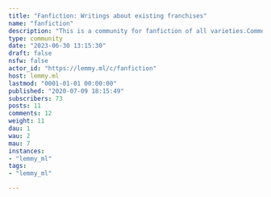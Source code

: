 ```yaml
---
title: "Fanfiction: Writings about existing franchises" 
name: "fanfiction"
description: "This is a community for fanfiction of all varieties.Common Fanfiction Sites:https://fanfiction.net/https://archiveofourown.org/    Rules:Don't harass others.  Attempt to be polite.  Mark your post as NSFW if it includes NSFW material. "
type: community
date: "2023-06-30 13:15:30"
draft: false
nsfw: false
actor_id: "https://lemmy.ml/c/fanfiction"
host: lemmy.ml
lastmod: "0001-01-01 00:00:00"
published: "2020-07-09 18:15:49"
subscribers: 73
posts: 11
comments: 12
weight: 11
dau: 1
wau: 2
mau: 7
instances:
- "lemmy_ml"
tags: 
- "lemmy_ml"

---
```

